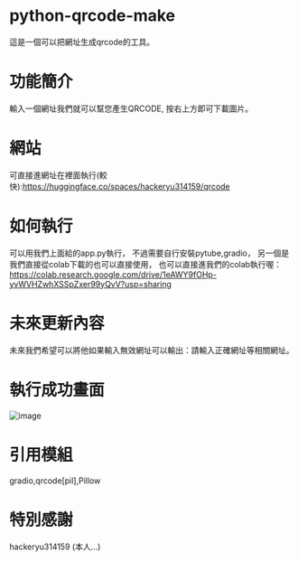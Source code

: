 # python-qrcode-make
這是一個可以把網址生成qrcode的工具。
# 功能簡介
輸入一個網址我們就可以幫您產生QRCODE,
按右上方即可下載圖片。
# 網站
可直接進網址在裡面執行(較快):https://huggingface.co/spaces/hackeryu314159/qrcode
# 如何執行
可以用我們上面給的app.py執行，
不過需要自行安裝pytube,gradio，
另一個是我們直接從colab下載的也可以直接使用，
也可以直接進我們的colab執行喔：https://colab.research.google.com/drive/1eAWY9fOHp-yvWVHZwhXSSpZxer99yQvV?usp=sharing
# 未來更新內容
未來我們希望可以將他如果輸入無效網址可以輸出：請輸入正確網址等相關網址。
# 執行成功畫面 
![image](https://github.com/hackeryu314159/python-qrcode-make/assets/125031865/494b167d-81c9-4355-bdbc-d8a3ec768cde)

# 引用模組
gradio,qrcode[pil],Pillow
# 特別感謝
hackeryu314159
(本人...)
